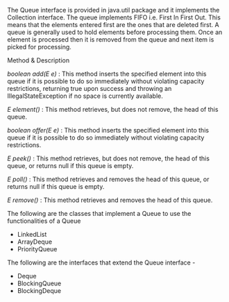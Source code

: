 The Queue interface is provided in java.util package and it implements the Collection interface. The queue implements FIFO i.e. First In First Out. This means that the elements entered first are the ones that are deleted first. A queue is generally used to hold elements before processing them. Once an element is processed then it is removed from the queue and next item is picked for processing.

Method & Description

*boolean add(E e)* : This method inserts the specified element into this queue if it is possible to do so immediately without violating capacity restrictions, returning true upon success and throwing an IllegalStateException if no space is currently available.

*E element()* : This method retrieves, but does not remove, the head of this queue.

*boolean offer(E e)* : This method inserts the specified element into this queue if it is possible to do so immediately without violating capacity restrictions.

*E peek()* : This method retrieves, but does not remove, the head of this queue, or returns null if this queue is empty.

*E poll()* : This method retrieves and removes the head of this queue, or returns null if this queue is empty.

*E remove()* : This method retrieves and removes the head of this queue.

The following are the classes that implement a Queue to use the functionalities of a Queue
- LinkedList
- ArrayDeque
- PriorityQueue

The following are the interfaces that extend the Queue interface -

- Deque
- BlockingQueue
- BlockingDeque